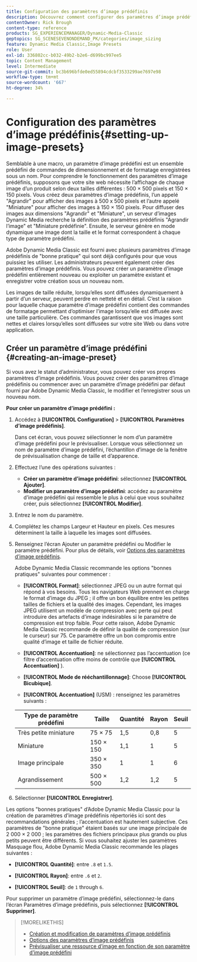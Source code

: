```yaml
---
title: Configuration des paramètres d’image prédéfinis
description: Découvrez comment configurer des paramètres d’image prédéfinis dans Adobe Dynamic Media Classic.
contentOwner: Rick Brough
content-type: reference
products: SG_EXPERIENCEMANAGER/Dynamic-Media-Classic
geptopics: SG_SCENESEVENONDEMAND_PK/categories/image_sizing
feature: Dynamic Media Classic,Image Presets
role: User
exl-id: 336802cc-b032-49b2-b2e6-d699bc997ee5
topic: Content Management
level: Intermediate
source-git-commit: bc3b696bfde0ed55894cdcbf3533299ae7697e98
workflow-type: tm+mt
source-wordcount: '667'
ht-degree: 34%

---
```


# Configuration des paramètres d’image prédéfinis{#setting-up-image-presets}

Semblable à une macro, un paramètre d’image prédéfini est un ensemble prédéfini de commandes de dimensionnement et de formatage enregistrées sous un nom. Pour comprendre le fonctionnement des paramètres d’image prédéfinis, supposons que votre site web nécessite l’affichage de chaque image d’un produit selon deux tailles différentes : 500 × 500 pixels et 150 × 150 pixels. Vous créez deux paramètres d’image prédéfinis, l’un appelé &quot;Agrandir&quot; pour afficher des images à 500 x 500 pixels et l’autre appelé &quot;Miniature&quot; pour afficher des images à 150 × 150 pixels. Pour diffuser des images aux dimensions &quot;Agrandir&quot; et &quot;Miniature&quot;, un serveur d’images Dynamic Media recherche la définition des paramètres prédéfinis &quot;Agrandir l’image&quot; et &quot;Miniature prédéfinie&quot;. Ensuite, le serveur génère en mode dynamique une image dont la taille et le format correspondent à chaque type de paramètre prédéfini.

Adobe Dynamic Media Classic est fourni avec plusieurs paramètres d’image prédéfinis de &quot;bonne pratique&quot; qui sont déjà configurés pour que vous puissiez les utiliser. Les administrateurs peuvent également créer des paramètres d’image prédéfinis. Vous pouvez créer un paramètre d’image prédéfini entièrement nouveau ou exploiter un paramètre existant et enregistrer votre création sous un nouveau nom.

Les images de taille réduite, lorsqu’elles sont diffusées dynamiquement à partir d’un serveur, peuvent perdre en netteté et en détail. C’est la raison pour laquelle chaque paramètre d’image prédéfini contient des commandes de formatage permettant d’optimiser l’image lorsqu’elle est diffusée avec une taille particulière. Ces commandes garantissent que vos images sont nettes et claires lorsqu’elles sont diffusées sur votre site Web ou dans votre application.

## Créer un paramètre d’image prédéfini {#creating-an-image-preset}

Si vous avez le statut d’administrateur, vous pouvez créer vos propres paramètres d’image prédéfinis. Vous pouvez créer des paramètres d’image prédéfinis ou commencer avec un paramètre d’image prédéfini par défaut fourni par Adobe Dynamic Media Classic, le modifier et l’enregistrer sous un nouveau nom.

**Pour créer un paramètre d’image prédéfini :**

1. Accédez à **[!UICONTROL Configuration]** > **[!UICONTROL Paramètres d’image prédéfinis]**.

   Dans cet écran, vous pouvez sélectionner le nom d’un paramètre d’image prédéfini pour le prévisualiser. Lorsque vous sélectionnez un nom de paramètre d’image prédéfini, l’échantillon d’image de la fenêtre de prévisualisation change de taille et d’apparence.

1. Effectuez l’une des opérations suivantes :

   * **Créer un paramètre d’image prédéfini**: sélectionnez **[!UICONTROL Ajouter]**.
   * **Modifier un paramètre d’image prédéfini**: accédez au paramètre d’image prédéfini qui ressemble le plus à celui que vous souhaitez créer, puis sélectionnez **[!UICONTROL Modifier]**.

1. Entrez le nom du paramètre.
1. Complétez les champs Largeur et Hauteur en pixels. Ces mesures déterminent la taille à laquelle les images sont diffusées.
1. Renseignez l’écran Ajouter un paramètre prédéfini ou Modifier le paramètre prédéfini. Pour plus de détails, voir [Options des paramètres d’image prédéfinis](application-setup.md#image_preset_options).

   Adobe Dynamic Media Classic recommande les options &quot;bonnes pratiques&quot; suivantes pour commencer :

   * **[!UICONTROL Format]**: sélectionnez JPEG ou un autre format qui répond à vos besoins. Tous les navigateurs Web prennent en charge le format d’image du JPEG ; il offre un bon équilibre entre les petites tailles de fichiers et la qualité des images. Cependant, les images JPEG utilisent un modèle de compression avec perte qui peut introduire des artefacts d’image indésirables si le paramètre de compression est trop faible. Pour cette raison, Adobe Dynamic Media Classic recommande de définir la qualité de compression (sur le curseur) sur 75. Ce paramètre offre un bon compromis entre qualité d’image et taille de fichier réduite.

   * **[!UICONTROL Accentuation]**: ne sélectionnez pas l’accentuation (ce filtre d’accentuation offre moins de contrôle que **[!UICONTROL Accentuation]** ).

   * **[!UICONTROL Mode de rééchantillonnage]**: Choose **[!UICONTROL Bicubique]**.

   * **[!UICONTROL Accentuation]** (USM) : renseignez les paramètres suivants :

   | Type de paramètre prédéfini | Taille | Quantité | Rayon | Seuil |
   | --- | --- | --- | --- | --- |
   | Très petite miniature | 75 × 75 | 1,5 | 0,8 | 5 |
   | Miniature | 150 × 150 | 1,1 | 1 | 5 |
   | Image principale | 350 × 350 | 1 | 1 | 6 |
   | Agrandissement | 500 × 500 | 1,2 | 1,2 | 5 |

1. Sélectionner **[!UICONTROL Enregistrer]**.

Les options &quot;bonnes pratiques&quot; d’Adobe Dynamic Media Classic pour la création de paramètres d’image prédéfinis répertoriés ici sont des recommandations générales ; l’accentuation est hautement subjective. Ces paramètres de &quot;bonne pratique&quot; étaient basés sur une image principale de 2 000 × 2 000 ; les paramètres des fichiers principaux plus grands ou plus petits peuvent être différents. Si vous souhaitez ajuster les paramètres Masquage flou, Adobe Dynamic Media Classic recommande les plages suivantes :

* **[!UICONTROL Quantité]**: entre `.8` et `1.5`.

* **[!UICONTROL Rayon]**: entre `.6` et `2`.

* **[!UICONTROL Seuil]**: de `1` through `6`.

Pour supprimer un paramètre d’image prédéfini, sélectionnez-le dans l’écran Paramètres d’image prédéfinis, puis sélectionnez **[!UICONTROL Supprimer]**.

>[!MORELIKETHIS]
>
>* [Création et modification de paramètres d’image prédéfinis](application-setup.md#creating_and_editing_image_presets)
>* [Options des paramètres d’image prédéfinis](application-setup.md#image_preset_options)
>* [Prévisualiser une ressource d’image en fonction de son paramètre d’image prédéfini](previewing-asset.md#previewing_an_image_asset_based_on_its_image_preset)
